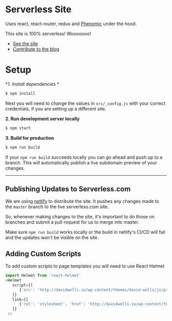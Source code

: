# Serverless Site

Uses react, react-router, redux and [Phenomic](https://github.com/MoOx/phenomic) under the hood.

This site is 100% serverless! Wooooooo!

- [See the site](https://serverless.com/)
- [Contribute to the blog](https://github.com/serverless/blog)

# Setup

**1. Install dependencies* *

```bash
$ npm install
```

Next you will need to change the values in `src/_config.js` with your correct credentials, if you are setting up a different site.

**2. Run development server locally**

```bash
$ npm start
```

**3. Build for production**

```bash
$ npm run build
```

If your `npm run build` succeeds locally you can go ahead and push up to a branch. This will automatically publish a live subdomain preview of your changes.

---

## Publishing Updates to Serverless.com

We are using [netlify](http://netlify.com) to distribute the site. It pushes any changes made to the `master` branch to the live serverless.com site.

So, whenever making changes to the site, it's important to do those on branches and submit a pull request for us to merge into master.

Make sure `npm run build` works locally or the build in netlify's CI/CD will fail and the updates won't be visible on the site.


## Adding Custom Scripts

To add custom scripts to page templates you will need to use React Helmet

```js
import Helmet from 'react-helmet'
<Helmet
   script={[
      {'src': 'http://davidwells.io/wp-content/themes/david-wells/js/prism.js', 'type': 'text/javascript'}
   ]}
   link={[
      {'rel': 'stylesheet', 'href': 'http://davidwells.io/wp-content/themes/david-wells/css/prism.css'},
   ]}
 />
```
